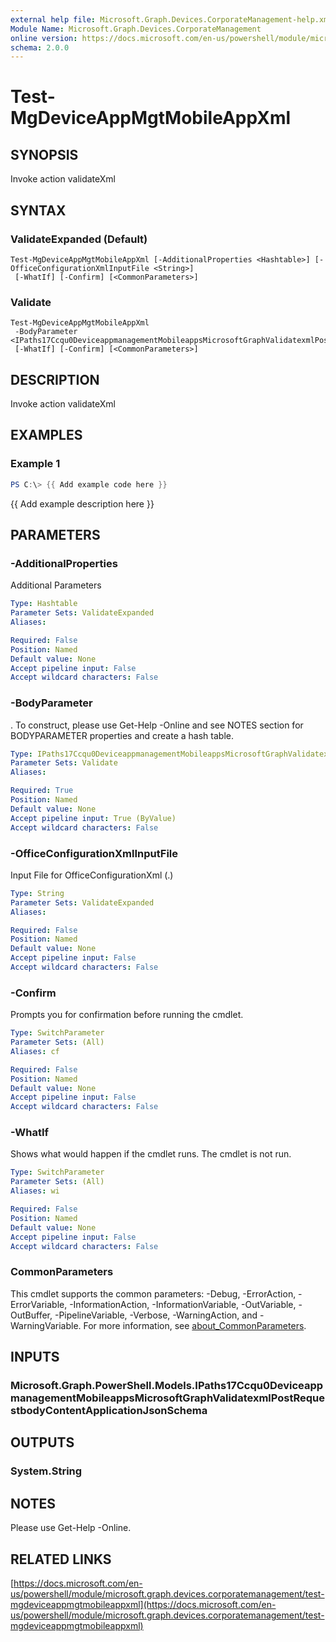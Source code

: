 ```yaml
---
external help file: Microsoft.Graph.Devices.CorporateManagement-help.xml
Module Name: Microsoft.Graph.Devices.CorporateManagement
online version: https://docs.microsoft.com/en-us/powershell/module/microsoft.graph.devices.corporatemanagement/test-mgdeviceappmgtmobileappxml
schema: 2.0.0
---
```


# Test-MgDeviceAppMgtMobileAppXml

## SYNOPSIS
Invoke action validateXml

## SYNTAX

### ValidateExpanded (Default)
```
Test-MgDeviceAppMgtMobileAppXml [-AdditionalProperties <Hashtable>] [-OfficeConfigurationXmlInputFile <String>]
 [-WhatIf] [-Confirm] [<CommonParameters>]
```

### Validate
```
Test-MgDeviceAppMgtMobileAppXml
 -BodyParameter <IPaths17Ccqu0DeviceappmanagementMobileappsMicrosoftGraphValidatexmlPostRequestbodyContentApplicationJsonSchema>
 [-WhatIf] [-Confirm] [<CommonParameters>]
```

## DESCRIPTION
Invoke action validateXml

## EXAMPLES

### Example 1
```powershell
PS C:\> {{ Add example code here }}
```

{{ Add example description here }}

## PARAMETERS

### -AdditionalProperties
Additional Parameters

```yaml
Type: Hashtable
Parameter Sets: ValidateExpanded
Aliases:

Required: False
Position: Named
Default value: None
Accept pipeline input: False
Accept wildcard characters: False
```

### -BodyParameter
.
To construct, please use Get-Help -Online and see NOTES section for BODYPARAMETER properties and create a hash table.

```yaml
Type: IPaths17Ccqu0DeviceappmanagementMobileappsMicrosoftGraphValidatexmlPostRequestbodyContentApplicationJsonSchema
Parameter Sets: Validate
Aliases:

Required: True
Position: Named
Default value: None
Accept pipeline input: True (ByValue)
Accept wildcard characters: False
```

### -OfficeConfigurationXmlInputFile
Input File for OfficeConfigurationXml (.)

```yaml
Type: String
Parameter Sets: ValidateExpanded
Aliases:

Required: False
Position: Named
Default value: None
Accept pipeline input: False
Accept wildcard characters: False
```

### -Confirm
Prompts you for confirmation before running the cmdlet.

```yaml
Type: SwitchParameter
Parameter Sets: (All)
Aliases: cf

Required: False
Position: Named
Default value: None
Accept pipeline input: False
Accept wildcard characters: False
```

### -WhatIf
Shows what would happen if the cmdlet runs.
The cmdlet is not run.

```yaml
Type: SwitchParameter
Parameter Sets: (All)
Aliases: wi

Required: False
Position: Named
Default value: None
Accept pipeline input: False
Accept wildcard characters: False
```

### CommonParameters
This cmdlet supports the common parameters: -Debug, -ErrorAction, -ErrorVariable, -InformationAction, -InformationVariable, -OutVariable, -OutBuffer, -PipelineVariable, -Verbose, -WarningAction, and -WarningVariable. For more information, see [about_CommonParameters](http://go.microsoft.com/fwlink/?LinkID=113216).

## INPUTS

### Microsoft.Graph.PowerShell.Models.IPaths17Ccqu0DeviceappmanagementMobileappsMicrosoftGraphValidatexmlPostRequestbodyContentApplicationJsonSchema
## OUTPUTS

### System.String
## NOTES
Please use Get-Help -Online.

## RELATED LINKS

[https://docs.microsoft.com/en-us/powershell/module/microsoft.graph.devices.corporatemanagement/test-mgdeviceappmgtmobileappxml](https://docs.microsoft.com/en-us/powershell/module/microsoft.graph.devices.corporatemanagement/test-mgdeviceappmgtmobileappxml)

